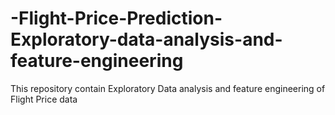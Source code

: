 # -Flight-Price-Prediction-Exploratory-data-analysis-and-feature-engineering
This repository contain Exploratory Data analysis and feature engineering of Flight Price data
